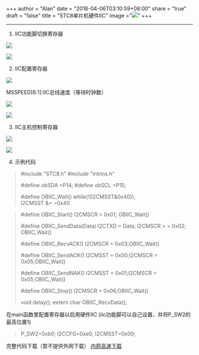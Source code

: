 ﻿+++
author = "Alan"
date = "2018-04-06T03:10:59+08:00"
share = "true"
draft = "false"
title = "STC8单片机硬件IIC"
image ="![](https://bucket1-1252834524.picgz.myqcloud.com/upload/131674724608394935.png)"
+++


--------

1.  IIC功能脚切换寄存器

![](https://bucket1-1252834524.picgz.myqcloud.com/upload/131674694471437914.png)

![](https://bucket1-1252834524.picgz.myqcloud.com/upload/131674695936943036.png)

2. IIC配置寄存器

![](https://bucket1-1252834524.picgz.myqcloud.com/upload/131674698352917195.png)

MSSPEED[6:1]:IIC总线速度（等待时钟数）

![](https://bucket1-1252834524.picgz.myqcloud.com/upload/131674699837917373.png)

![](https://bucket1-1252834524.picgz.myqcloud.com/upload/131674700820522342.png)

3. IIC主机控制寄存器

![](https://bucket1-1252834524.picgz.myqcloud.com/upload/131674702005262273.png)

![](https://bucket1-1252834524.picgz.myqcloud.com/upload/131674705929026038.png)

4. 示例代码

> #include "STC8.h"
> #include "intrins.h"
> 
> #define obSDA =P14;
> #define obSCL =P15;
> 
> #define OBIIC_Wait() while(!(I2CMSST&0x40));\
>                     I2CMSST &= ~0x40

> #define OBIIC_Start() I2CMSCR = 0x01; OBIIC_Wait()
> 
> #define OBIIC_SendData(Data) I2CTXD = Data; I2CMSCR > = 0x02; OBIIC_Wait()
> 
> #define OBIIC_RecvACK() I2CMSCR = 0x03;OBIIC_Wait()
> 
> #define OBIIC_SendACK() I2CMSST = 0x00;I2CMSCR = 0x05;OBIIC_Wait()
> 
> #define OBIIC_SendNAK() I2CMSST = 0x01;I2CMSCR = 0x05;OBIIC_Wait()
>
>#define OBIIC_Stop() I2CMSCR = 0x06;OBIIC_Wait()
>
>
> void delay();
> extern char OBIIC_RecvData();
    
在main函数里配置寄存器以启用硬件IIC (iic功能脚可以自己设置，并将P_SW2的最高位置1)

> 	P_SW2=0xb0; 
> 	I2CCFG=0xe0;
> 	I2CMSST=0x00;

完整代码下载（暂不提供外网下载）
[内网高速下载](http://pan.witeaa.tk/index.php?share/folder&user=1&sid=GvheCgzX "") 


